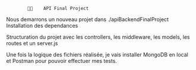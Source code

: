            🚀⛳    API Final Project

Nous demarrons un nouveau projet dans ./apiBackendFinalProject
Installation des dependances

Structuration du projet avec les controllers, les middleware, les models, les routes et un server.js

Une fois la logique des fichiers réalisée, je vais installer MongoDB en local et Postman pour pouvoir
effectuer mes tests.